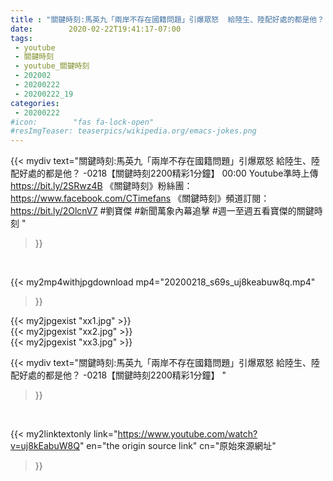 ```yaml
---
title : "關鍵時刻:馬英九「兩岸不存在國籍問題」引爆眾怒  給陸生、陸配好處的都是他？ -0218【關鍵時刻2200精彩1分鐘】 "
date:        2020-02-22T19:41:17-07:00
tags:
 - youtube
 - 關鍵時刻
 - youtube_關鍵時刻
 - 202002
 - 20200222
 - 20200222_19
categories:
 - 20200222
#icon:        "fas fa-lock-open"
#resImgTeaser: teaserpics/wikipedia.org/emacs-jokes.png
---
```


{{< mydiv text="關鍵時刻:馬英九「兩岸不存在國籍問題」引爆眾怒 給陸生、陸配好處的都是他？ -0218【關鍵時刻2200精彩1分鐘】 00:00  Youtube準時上傳 https://bit.ly/2SRwz4B     《關鍵時刻》粉絲團：https://www.facebook.com/CTimefans 《關鍵時刻》頻道訂閱：https://bit.ly/2OlcnV7  #劉寶傑 #新聞萬象內幕追擊 #週一至週五看寶傑的關鍵時刻 "
>}}
<br>


{{< my2mp4withjpgdownload mp4="20200218_s69s_uj8keabuw8q.mp4"
>}}

{{< my2jpgexist "xx1.jpg" >}}<br>
{{< my2jpgexist "xx2.jpg" >}}<br>
{{< my2jpgexist "xx3.jpg" >}}<br>



{{< mydiv text="關鍵時刻:馬英九「兩岸不存在國籍問題」引爆眾怒  給陸生、陸配好處的都是他？ -0218【關鍵時刻2200精彩1分鐘】 "
>}}
<br>

{{< my2linktextonly link="https://www.youtube.com/watch?v=uj8kEabuW8Q"
en="the origin source link" cn="原始來源網址"
>}}


<br>

